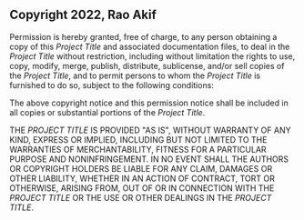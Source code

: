 ## Copyright 2022, Rao Akif

Permission is hereby granted, free of charge, to any person obtaining a copy of this _*Project Title*_ and associated documentation files, to deal in the _*Project Title*_ without restriction, including without limitation the rights to use, copy, modify, merge, publish, distribute, sublicense, and/or sell copies of the _*Project Title*_, and to permit persons to whom the _*Project Title*_ is furnished to do so, subject to the following conditions:

The above copyright notice and this permission notice shall be included in all copies or substantial portions of the _*Project Title*_.

THE _*PROJECT TITLE*_ IS PROVIDED "AS IS", WITHOUT WARRANTY OF ANY KIND, EXPRESS OR IMPLIED, INCLUDING BUT NOT LIMITED TO THE WARRANTIES OF MERCHANTABILITY, FITNESS FOR A PARTICULAR PURPOSE AND NONINFRINGEMENT. IN NO EVENT SHALL THE AUTHORS OR COPYRIGHT HOLDERS BE LIABLE FOR ANY CLAIM, DAMAGES OR OTHER LIABILITY, WHETHER IN AN ACTION OF CONTRACT, TORT OR OTHERWISE, ARISING FROM, OUT OF OR IN CONNECTION WITH THE _*PROJECT TITLE*_ OR THE USE OR OTHER DEALINGS IN THE _*PROJECT TITLE*_.
